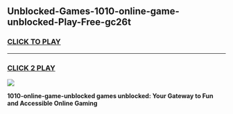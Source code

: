 
## Unblocked-Games-1010-online-game-unblocked-Play-Free-gc26t
<h3>
<a href="https://premium76.site?title=1010-online-game-unblocked&ref=18A1">CLICK TO PLAY</a></h3>
<hr>

<h3>
<a href="https://premium76.site?title=1010-online-game-unblocked&ref=18A1">CLICK 2 PLAY</a>
  
</h3>

<a href="https://premium76.site?title=1010-online-game-unblocked&ref=18A1"><img src="https://clearcache.store/games.png"></a>


**1010-online-game-unblocked games unblocked: Your Gateway to Fun and Accessible Online Gaming**
